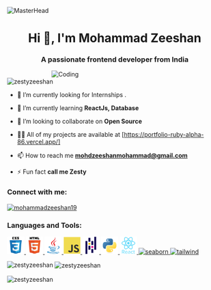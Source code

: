 ![MasterHead](https://t3.ftcdn.net/jpg/03/32/21/56/240_F_332215667_FRtsNh6JCtsstNqBlLmiP5dixFFWNJfS.jpg)
<h1 align="center">Hi 👋, I'm Mohammad Zeeshan</h1>
<h3 align="center">A passionate frontend developer from India</h3>
 <img align="right" alt ="Coding" width="400" src="https://t4.ftcdn.net/jpg/01/88/91/05/240_F_188910510_XXQP2vgWROEZo0Y87moPU3C7Bf1XwRRK.jpg">

<p align="left"> <img src="https://komarev.com/ghpvc/?username=zestyzeeshan&label=Profile%20views&color=0e75b6&style=flat" alt="zestyzeeshan" /> </p>

- 🔭 I’m currently looking for Internships .

- 🌱 I’m currently learning **ReactJs, Database**

- 👯 I’m looking to collaborate on **Open Source**

- 👨‍💻 All of my projects are available at [https://portfolio-ruby-alpha-86.vercel.app/]

- 📫 How to reach me **mohdzeeshanmohammad@gmail.com**

- ⚡ Fun fact **call me Zesty**

<h3 align="left">Connect with me:</h3>
<p align="left">
<a href="https://linkedin.com/in/mohammadzeeshan19" target="blank"><img align="center" src="https://raw.githubusercontent.com/rahuldkjain/github-profile-readme-generator/master/src/images/icons/Social/linked-in-alt.svg" alt="mohammadzeeshan19" height="30" width="40" /></a>
</p>

<h3 align="left">Languages and Tools:</h3>
<p align="left"> <a href="https://www.w3schools.com/css/" target="_blank" rel="noreferrer"> <img src="https://raw.githubusercontent.com/devicons/devicon/master/icons/css3/css3-original-wordmark.svg" alt="css3" width="40" height="40"/> </a> <a href="https://www.w3.org/html/" target="_blank" rel="noreferrer"> <img src="https://raw.githubusercontent.com/devicons/devicon/master/icons/html5/html5-original-wordmark.svg" alt="html5" width="40" height="40"/> </a> <a href="https://www.java.com" target="_blank" rel="noreferrer"> <img src="https://raw.githubusercontent.com/devicons/devicon/master/icons/java/java-original.svg" alt="java" width="40" height="40"/> </a> <a href="https://developer.mozilla.org/en-US/docs/Web/JavaScript" target="_blank" rel="noreferrer"> <img src="https://raw.githubusercontent.com/devicons/devicon/master/icons/javascript/javascript-original.svg" alt="javascript" width="40" height="40"/> </a> <a href="https://pandas.pydata.org/" target="_blank" rel="noreferrer"> <img src="https://raw.githubusercontent.com/devicons/devicon/2ae2a900d2f041da66e950e4d48052658d850630/icons/pandas/pandas-original.svg" alt="pandas" width="40" height="40"/> </a> <a href="https://www.python.org" target="_blank" rel="noreferrer"> <img src="https://raw.githubusercontent.com/devicons/devicon/master/icons/python/python-original.svg" alt="python" width="40" height="40"/> </a> <a href="https://reactjs.org/" target="_blank" rel="noreferrer"> <img src="https://raw.githubusercontent.com/devicons/devicon/master/icons/react/react-original-wordmark.svg" alt="react" width="40" height="40"/> </a> <a href="https://seaborn.pydata.org/" target="_blank" rel="noreferrer"> <img src="https://seaborn.pydata.org/_images/logo-mark-lightbg.svg" alt="seaborn" width="40" height="40"/> </a> <a href="https://tailwindcss.com/" target="_blank" rel="noreferrer"> <img src="https://www.vectorlogo.zone/logos/tailwindcss/tailwindcss-icon.svg" alt="tailwind" width="40" height="40"/> </a> </p>

<p><img align="left" src="https://github-readme-stats.vercel.app/api/top-langs?username=zestyzeeshan&show_icons=true&locale=en&layout=compact" alt="zestyzeeshan" /></p>

<p>&nbsp;<img align="center" src="https://github-readme-stats.vercel.app/api?username=zestyzeeshan&show_icons=true&locale=en" alt="zestyzeeshan" /></p>

<p><img align="center" src="https://github-readme-streak-stats.herokuapp.com/?user=zestyzeeshan&" alt="zestyzeeshan" /></p>
